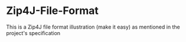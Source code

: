 # Zip4J-File-Format
This is a Zip4J file format illustration (make it easy) as mentioned in the project's specification
